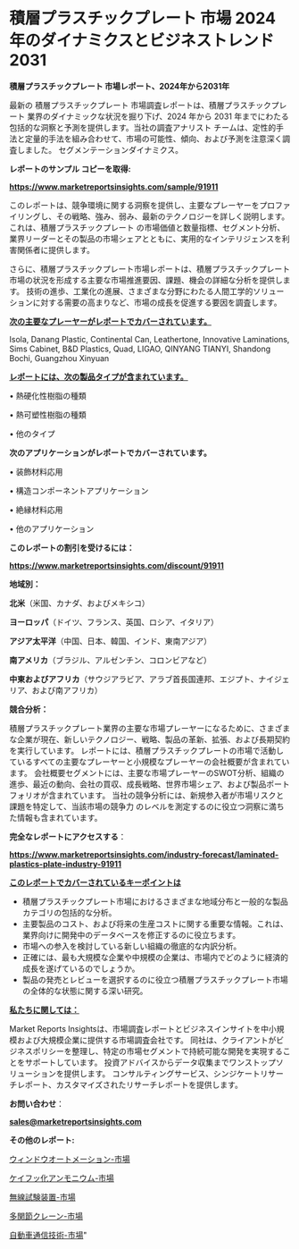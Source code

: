 # 積層プラスチックプレート 市場 2024 年のダイナミクスとビジネストレンド 2031

<strong>積層プラスチックプレート 市場レポート、2024年から2031年</strong>

最新の 積層プラスチックプレート 市場調査レポートは、積層プラスチックプレート 業界のダイナミックな状況を掘り下げ、2024 年から 2031 年までにわたる包括的な洞察と予測を提供します。当社の調査アナリスト チームは、定性的手法と定量的手法を組み合わせて、市場の可能性、傾向、および予測を注意深く調査しました。 セグメンテーションダイナミクス。



<strong>レポートのサンプル コピーを取得:</strong> <a href=https://www.marketreportsinsights.com/sample/91911>

<strong><u>https://www.marketreportsinsights.com/sample/91911</u></strong></a>

このレポートは、競争環境に関する洞察を提供し、主要なプレーヤーをプロファイリングし、その戦略、強み、弱み、最新のテクノロジーを詳しく説明します。 これは、積層プラスチックプレート の市場価値と数量指標、セグメント分析、業界リーダーとその製品の市場シェアとともに、実用的なインテリジェンスを利害関係者に提供します。

さらに、積層プラスチックプレート市場レポートは、積層プラスチックプレート市場の状況を形成する主要な市場推進要因、課題、機会の詳細な分析を提供します。 技術の進歩、工業化の進展、さまざまな分野にわたる人間工学的ソリューションに対する需要の高まりなど、市場の成長を促進する要因を調査します。



<strong><u>次の主要なプレーヤーがレポートでカバーされています。</u></strong>

Isola, Danang Plastic, Continental Can, Leathertone, Innovative Laminations, Sims Cabinet, B&D Plastics, Quad, LIGAO, QINYANG TIANYI, Shandong Bochi, Guangzhou Xinyuan



<strong><u><b>レポートには、次の製品タイプが含まれています。</b></u></strong>

• 熱硬化性樹脂の種類

• 熱可塑性樹脂の種類

• 他のタイプ



<strong><b>次のアプリケーションがレポートでカバーされています。</b></strong>

• 装飾材料応用

• 構造コンポーネントアプリケーション

• 絶縁材料応用

• 他のアプリケーション



<strong><b>このレポートの割引を受けるには：</b></strong><a href=https://www.marketreportsinsights.com/discount/91911>

<strong><u>https://www.marketreportsinsights.com/discount/91911</u></strong></a>



<strong>地域別：</strong>



<strong>北米</strong>（米国、カナダ、およびメキシコ）



<strong>ヨーロッパ</strong>（ドイツ、フランス、英国、ロシア、イタリア）



<strong>アジア太平洋</strong>（中国、日本、韓国、インド、東南アジア）



<strong>南アメリカ</strong>（ブラジル、アルゼンチン、コロンビアなど）



<strong>中東およびアフリカ</strong>（サウジアラビア、アラブ首長国連邦、エジプト、ナイジェリア、および南アフリカ）



<strong>競合分析：</strong>

積層プラスチックプレート業界の主要な市場プレーヤーになるために、さまざまな企業が現在、新しいテクノロジー、戦略、製品の革新、拡張、および長期契約を実行しています。 レポートには、積層プラスチックプレートの市場で活動しているすべての主要なプレーヤーと小規模なプレーヤーの会社概要が含まれています。 会社概要セグメントには、主要な市場プレーヤーのSWOT分析、組織の進歩、最近の動向、会社の買収、成長戦略、世界市場シェア、および製品ポートフォリオが含まれています。 当社の競争分析には、新規参入者が市場リスクと課題を特定して、当該市場の競争力 のレベルを測定するのに役立つ洞察に満ちた情報も含まれています。



<strong>完全なレポートにアクセスする</strong>：

<a href=https://www.marketreportsinsights.com/industry-forecast/laminated-plastics-plate-industry-91911>

<strong><u>https://www.marketreportsinsights.com/industry-forecast/laminated-plastics-plate-industry-91911</u></strong></a>



<strong><u><b>このレポートでカバーされているキーポイントは</b></u></strong>
<ul>
  <li>積層プラスチックプレート市場におけるさまざまな地域分布と一般的な製品カテゴリの包括的な分析。</li>
  <li>主要製品のコスト、および将来の生産コストに関する重要な情報。これは、業界向けに開発中のデータベースを修正するのに役立ちます。</li>
  <li>市場への参入を検討している新しい組織の徹底的な内訳分析。</li>
  <li>正確には、最も大規模な企業や中規模の企業は、市場内でどのように経済的成長を遂げているのでしょうか。</li>
  <li>製品の発売とレビューを選択するのに役立つ積層プラスチックプレート市場の全体的な状態に関する深い研究。</li>
</ul>


<strong><u><b>私たちに関しては：</b></u></strong>

Market Reports Insightsは、市場調査レポートとビジネスインサイトを中小規模および大規模企業に提供する市場調査会社です。 同社は、クライアントがビジネスポリシーを整理し、特定の市場セグメントで持続可能な開発を実現することをサポートしています。 投資アドバイスからデータ収集までワンストップソリューションを提供します。 コンサルティングサービス、シンジケートリサーチレポート、カスタマイズされたリサーチレポートを提供します。



<strong><b>お問い合わせ</b></strong>：

<a href=mailto:sales@marketreportsinsights.com>

<strong><u>sales@marketreportsinsights.com</u></strong></a>



<strong>その他のレポート:</strong>

<a href=https://www.linkedin.com/pulse/ウィンドウオートメーション-市場-2023-新興市場-将来の動向と市場需要-2030-pr-news-hub-p8baf/>ウィンドウオートメーション-市場</a>

<a href=https://www.linkedin.com/pulse/ケイフッ化アンモニウム-市場-2023-swot-分析と最新イノベーション-sypmf/>ケイフッ化アンモニウム-市場</a>

<a href=https://www.linkedin.com/pulse/無線試験装置-市場-2030-年までの需要に焦点を当てた-2023-年調査レポート-dwtlc/>無線試験装置-市場</a>

<a href=https://www.linkedin.com/pulse/多関節クレーン-市場-2023-推進要因と成長機会-2030-data-dive-discoveries-24-analysis-hsxhf/>多関節クレーン-市場</a>

<a href=https://www.linkedin.com/pulse/自動車通信技術-市場-2023-新興市場-将来の動向と市場需要-2030-ir6mf/>自動車通信技術-市場</a>"
